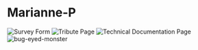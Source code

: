 # Marianne-P
![Survey Form](https://user-images.githubusercontent.com/120411511/217315263-b3346526-d1c1-475f-87b6-c03dad3b5a93.png)
![Tribute Page](https://user-images.githubusercontent.com/120411511/217586874-8badf76b-3d5e-4d34-b4e0-b2f235c6412d.png)
![Technical Documentation Page](https://user-images.githubusercontent.com/120411511/217599438-50b1fb6f-f7fc-434e-942d-4212735af6db.png)
![bug-eyed-monster](https://user-images.githubusercontent.com/120411511/217614731-0e0ada44-ab6b-4bb3-b0e4-7a26ab3e15e3.png)
